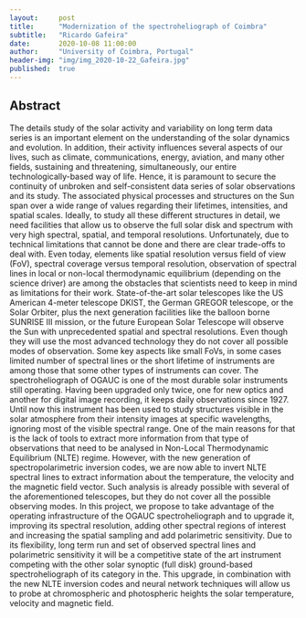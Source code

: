 ```yaml
---
layout:     post
title:      "Modernization of the spectroheliograph of Coimbra"
subtitle:   "Ricardo Gafeira"
date:       2020-10-08 11:00:00
author:     "University of Coimbra, Portugal"
header-img: "img/img_2020-10-22_Gafeira.jpg"
published:  true
---
```


## Abstract
The details study of the solar activity and variability on long term data series is an important element on the understanding of the solar dynamics and evolution. In addition, their activity influences several aspects of our lives, such as climate, communications, energy, aviation, and many other fields, sustaining and threatening, simultaneously, our entire technologically-based way of life. Hence, it is paramount to secure the continuity of unbroken and self-consistent data series of solar observations and its study.
The associated physical processes and structures on the Sun span over a wide range of values regarding their lifetimes, intensities, and spatial scales. Ideally, to study all these different structures in detail, we need facilities that allow us to observe the full solar disk and spectrum with very high spectral, spatial, and temporal resolutions. Unfortunately, due to technical limitations that cannot be done and there are clear trade-offs to deal with.
Even today, elements like spatial resolution versus field of view (FoV), spectral coverage versus temporal resolution, observation of spectral lines in local or non-local thermodynamic equilibrium (depending on the science driver) are among the obstacles that scientists need to keep in mind as limitations for their work.
State-of-the-art solar telescopes like the US American 4-meter telescope DKIST, the German GREGOR telescope, or the Solar Orbiter, plus the next generation facilities like the balloon borne SUNRISE III mission, or the future European Solar Telescope will observe the Sun with unprecedented spatial and spectral resolutions. Even though they will use the most advanced technology they do not cover all possible modes of observation. Some key aspects like small FoVs, in some cases limited number of spectral lines or the short lifetime of instruments are among those that some other types of instruments can cover.
The spectroheliograph of OGAUC is one of the most durable solar instruments still operating.  Having been upgraded only twice, one for new optics and another for digital image recording, it keeps daily observations since 1927. Until now this instrument has been used to study structures visible in the solar atmosphere from their intensity images at specific wavelengths, ignoring most of the visible spectral range. One of the main reasons for that is the lack of tools to extract more information from that type of observations that need to be analysed in Non-Local Thermodynamic Equilibrium (NLTE) regime.
However, with the new generation of spectropolarimetric inversion codes, we are now able to invert NLTE spectral lines to extract information about the temperature, the velocity and the magnetic field vector. Such analysis is already possible with several of the aforementioned telescopes, but they do not cover all the possible observing modes.
In this project, we propose to take advantage of the operating infrastructure of the OGAUC spectroheliograph and to upgrade it, improving its spectral resolution, adding other spectral regions of interest and increasing the spatial sampling and add polarimetric sensitivity. Due to its flexibility, long term run and set of observed spectral lines and polarimetric sensitivity it will be a competitive state of the art instrument competing with the other solar synoptic (full disk) ground-based spectroheliograph of its category in the. This upgrade, in combination with the new NLTE inversion codes and neural network techniques will allow us to probe at chromospheric and photospheric heights the solar temperature, velocity and magnetic field.
